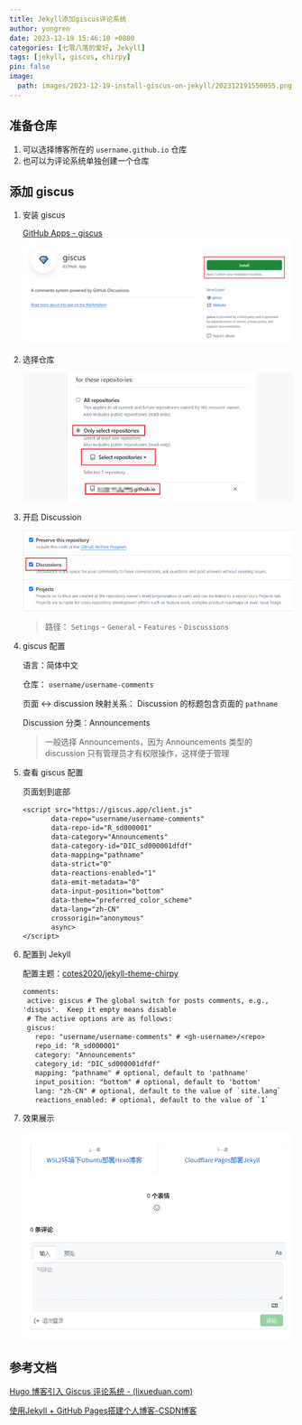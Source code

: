 ```yaml
---
title: Jekyll添加giscus评论系统
author: yongren
date: 2023-12-19 15:46:10 +0800
categories: [七零八落的爱好, Jekyll]
tags: [jekyll, giscus, chirpy]
pin: false
image:
  path: images/2023-12-19-install-giscus-on-jekyll/202312191550055.png
---
```


## 准备仓库

1. 可以选择博客所在的 `username.github.io` 仓库
2. 也可以为评论系统单独创建一个仓库

## 添加 giscus 

1. 安装 giscus 

    [GitHub Apps - giscus](https://github.com/apps/giscus)
    ![image-20231219160516842](images/2023-12-19-install-giscus-on-jekyll/202312191605888.png)

2. 选择仓库

    ![image-20231219173549559](images/2023-12-19-install-giscus-on-jekyll/202312191735600.png)

3. 开启 Discussion

    ![image-20231219161153383](images/2023-12-19-install-giscus-on-jekyll/202312191611411.png)

    > 路径： `Setings` - `General` - `Features` - `Discussions `

4. giscus 配置

    语言：简体中文

    仓库： `username/username-comments` 

    页面 ↔️ discussion 映射关系： Discussion 的标题包含页面的 `pathname` 

    Discussion 分类：Announcements

    > 一般选择 Announcements，因为 Announcements 类型的 discussion 只有管理员才有权限操作，这样便于管理

5. 查看 giscus 配置

    页面划到底部

    ```
    <script src="https://giscus.app/client.js"
           data-repo="username/username-comments"
           data-repo-id="R_sd000001"
           data-category="Announcements"
           data-category-id="DIC_sd000001dfdf"
           data-mapping="pathname"
           data-strict="0"
           data-reactions-enabled="1"
           data-emit-metadata="0"
           data-input-position="bottom"
           data-theme="preferred_color_scheme"
           data-lang="zh-CN"
           crossorigin="anonymous"
           async>
    </script>
    ```

6. 配置到 Jekyll 

    配置主题：[cotes2020/jekyll-theme-chirpy](https://github.com/cotes2020/jekyll-theme-chirpy)

    ```
    comments:
     active: giscus # The global switch for posts comments, e.g., 'disqus'.  Keep it empty means disable
     # The active options are as follows:
     giscus:
       repo: "username/username-comments" # <gh-username>/<repo>
       repo_id: "R_sd000001"
       category: "Announcements"
       category_id: "DIC_sd000001dfdf"
       mapping: "pathname" # optional, default to 'pathname'
       input_position: "bottom" # optional, default to 'bottom'
       lang: "zh-CN" # optional, default to the value of `site.lang`
       reactions_enabled: # optional, default to the value of `1`
    ```

7. 效果展示

    ![image-20231219163018886](images/2023-12-19-install-giscus-on-jekyll/202312191630929.png)

## 参考文档

[Hugo 博客引入 Giscus 评论系统 - (lixueduan.com)](https://www.lixueduan.com/posts/blog/02-add-giscus-comment/)

[使用Jekyll + GitHub Pages搭建个人博客-CSDN博客](https://blog.csdn.net/zzy979481894/article/details/132678717)